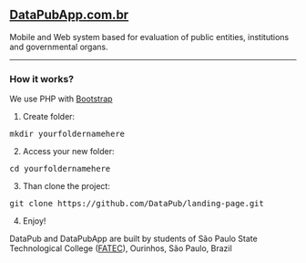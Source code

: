 <h2><a href="http://www.datapubapp.com.br" target="_blank">DataPubApp.com.br</a></h2>

Mobile and Web system based for evaluation of public entities, institutions and governmental organs.

<hr />
<h3>How it works?</h3>
We use PHP with <a href="http://getbootstrap.com/" target="_blank">Bootstrap</a>

1. Create folder:
<pre>mkdir yourfoldernamehere</pre>

2. Access your new folder:
<pre>cd yourfoldernamehere</pre>

3. Than clone the project:
<pre>git clone https://github.com/DataPub/landing-page.git</pre>

4. Enjoy!

DataPub and DataPubApp are built by students of São Paulo State Technological College (<a href="http://fatecourinhos.edu.br" target="_blank">FATEC</a>), Ourinhos, São Paulo, Brazil


